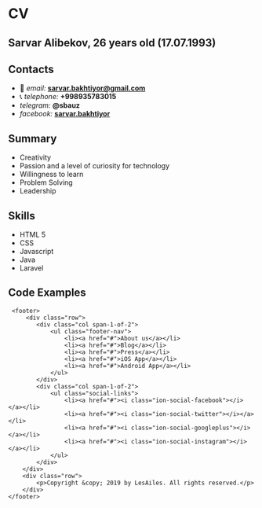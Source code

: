 
# CV


## Sarvar Alibekov, 26 years old (17.07.1993)


## Contacts

* :email: *email:* **sarvar.bakhtiyor@gmail.com**  
* :telephone_receiver: *telephone:* **+998935783015**
* *telegram:* **@sbauz**
* _facebook:_ __[sarvar.bakhtiyor](https://www.facebook.com/sarvar.bakhtiyor)__

## Summary

* Creativity
* Passion and a level of curiosity for technology
* Willingness to learn
* Problem Solving
* Leadership

## Skills
* HTML 5
* CSS
* Javascript
* Java
* Laravel

## Code Examples

     <footer>
         <div class="row">
            <div class="col span-1-of-2">
                <ul class="footer-nav">
                    <li><a href="#">About us</a></li>
                    <li><a href="#">Blog</a></li>
                    <li><a href="#">Press</a></li>
                    <li><a href="#">iOS App</a></li>
                    <li><a href="#">Android App</a></li>
                </ul>
            </div>
            <div class="col span-1-of-2">
                <ul class="social-links">
                    <li><a href="#"><i class="ion-social-facebook"></i></a></li>
                    <li><a href="#"><i class="ion-social-twitter"></i></a></li>
                    <li><a href="#"><i class="ion-social-googleplus"></i></a></li>
                    <li><a href="#"><i class="ion-social-instagram"></i></a></li>
                </ul>
            </div>
        </div>
        <div class="row">
            <p>Copyright &copy; 2019 by LesAiles. All rights reserved.</p>
        </div>
    </footer>

